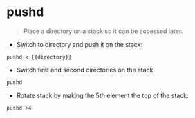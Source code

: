 # pushd

> Place a directory on a stack so it can be accessed later.

- Switch to directory and push it on the stack:

`pushd < {{directory}}`

- Switch first and second directories on the stack:

`pushd`

- Rotate stack by making the 5th element the top of the stack:

`pushd +4`
